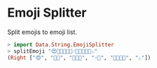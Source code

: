# Emoji Splitter

Split emojis to emoji list.

```PureScript
> import Data.String.EmojiSplitter
> splitEmoji "😍🏳️‍🌈👨🏻‍🌾☝🏿👨‍👩‍👧‍👧♨️"
(Right ["😍", "🏳️‍🌈", "👨🏻‍🌾", "☝🏿", "👨‍👩‍👧‍👧", "♨️"])
```
